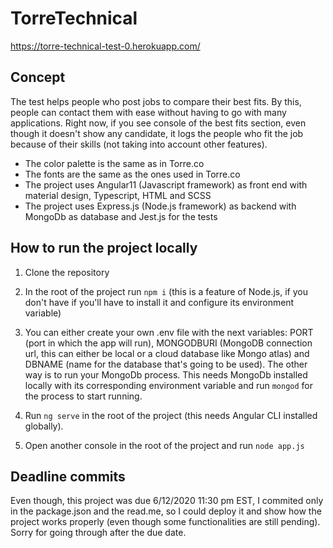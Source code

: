 # TorreTechnical

https://torre-technical-test-0.herokuapp.com/

## Concept

The test helps people who post jobs to compare their best fits. By this, people can contact them with ease without having to go with many applications. Right now, if you see console of the best fits section, even though it doesn't show any candidate, it logs the people who fit the job because of their skills (not taking into account other features). 

- The color palette is the same as in Torre.co
- The fonts are the same as the ones used in Torre.co
- The project uses Angular11 (Javascript framework) as front end with material design, Typescript, HTML and SCSS  
- The project uses Express.js (Node.js framework) as backend with MongoDb as database and Jest.js for the tests

## How to run the project locally

1. Clone the repository

2. In the root of the project run `npm i` (this is a feature of Node.js, if you don't have if you'll have to install it and configure its environment variable)

3. You can either create your own .env file with the next variables: PORT (port in which the app will run), MONGODBURI (MongoDB connection url, this can either be local or a cloud database like Mongo atlas) and DBNAME (name for the database that's going to be used). The other way is to run your MongoDb process. This needs MongoDb installed locally with its corresponding environment variable and run `mongod` for the process to start running.

4. Run `ng serve` in the root of the project (this needs Angular CLI installed globally). 

5. Open another console in the root of the project and run `node app.js` 

## Deadline commits

Even though, this project was due 6/12/2020 11:30 pm EST, I commited only in the package.json and the read.me, so I could deploy it and show how the project works properly (even though some functionalities are still pending). Sorry for going through after the due date.


